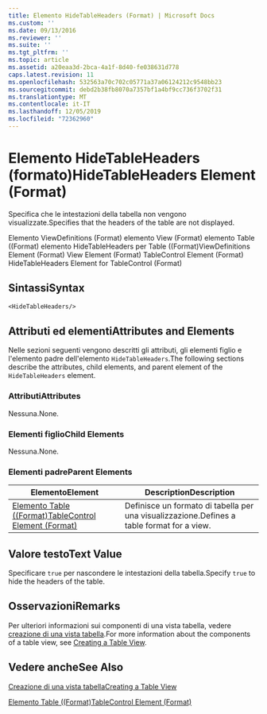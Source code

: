 ```yaml
---
title: Elemento HideTableHeaders (Format) | Microsoft Docs
ms.custom: ''
ms.date: 09/13/2016
ms.reviewer: ''
ms.suite: ''
ms.tgt_pltfrm: ''
ms.topic: article
ms.assetid: a20eaa3d-2bca-4a1f-8d40-fe038631d778
caps.latest.revision: 11
ms.openlocfilehash: 532563a70c702c05771a37a06124212c9548bb23
ms.sourcegitcommit: debd2b38fb8070a7357bf1a4bf9cc736f3702f31
ms.translationtype: MT
ms.contentlocale: it-IT
ms.lasthandoff: 12/05/2019
ms.locfileid: "72362960"
---
```

# <a name="hidetableheaders-element-format"></a><span data-ttu-id="c2792-102">Elemento HideTableHeaders (formato)</span><span class="sxs-lookup"><span data-stu-id="c2792-102">HideTableHeaders Element (Format)</span></span>

<span data-ttu-id="c2792-103">Specifica che le intestazioni della tabella non vengono visualizzate.</span><span class="sxs-lookup"><span data-stu-id="c2792-103">Specifies that the headers of the table are not displayed.</span></span>

<span data-ttu-id="c2792-104">Elemento ViewDefinitions (Format) elemento View (Format) elemento Table ((Format) elemento HideTableHeaders per Table ((Format)</span><span class="sxs-lookup"><span data-stu-id="c2792-104">ViewDefinitions Element (Format) View Element (Format) TableControl Element (Format) HideTableHeaders Element for TableControl (Format)</span></span>

## <a name="syntax"></a><span data-ttu-id="c2792-105">Sintassi</span><span class="sxs-lookup"><span data-stu-id="c2792-105">Syntax</span></span>

```vb
<HideTableHeaders/>
```

## <a name="attributes-and-elements"></a><span data-ttu-id="c2792-106">Attributi ed elementi</span><span class="sxs-lookup"><span data-stu-id="c2792-106">Attributes and Elements</span></span>

<span data-ttu-id="c2792-107">Nelle sezioni seguenti vengono descritti gli attributi, gli elementi figlio e l'elemento padre dell'elemento `HideTableHeaders`.</span><span class="sxs-lookup"><span data-stu-id="c2792-107">The following sections describe the attributes, child elements, and parent element of the `HideTableHeaders` element.</span></span>

### <a name="attributes"></a><span data-ttu-id="c2792-108">Attributi</span><span class="sxs-lookup"><span data-stu-id="c2792-108">Attributes</span></span>

<span data-ttu-id="c2792-109">Nessuna.</span><span class="sxs-lookup"><span data-stu-id="c2792-109">None.</span></span>

### <a name="child-elements"></a><span data-ttu-id="c2792-110">Elementi figlio</span><span class="sxs-lookup"><span data-stu-id="c2792-110">Child Elements</span></span>

<span data-ttu-id="c2792-111">Nessuna.</span><span class="sxs-lookup"><span data-stu-id="c2792-111">None.</span></span>

### <a name="parent-elements"></a><span data-ttu-id="c2792-112">Elementi padre</span><span class="sxs-lookup"><span data-stu-id="c2792-112">Parent Elements</span></span>

|<span data-ttu-id="c2792-113">Elemento</span><span class="sxs-lookup"><span data-stu-id="c2792-113">Element</span></span>|<span data-ttu-id="c2792-114">Description</span><span class="sxs-lookup"><span data-stu-id="c2792-114">Description</span></span>|
|-------------|-----------------|
|[<span data-ttu-id="c2792-115">Elemento Table ((Format)</span><span class="sxs-lookup"><span data-stu-id="c2792-115">TableControl Element (Format)</span></span>](./tablecontrol-element-format.md)|<span data-ttu-id="c2792-116">Definisce un formato di tabella per una visualizzazione.</span><span class="sxs-lookup"><span data-stu-id="c2792-116">Defines a table format for a view.</span></span>|

## <a name="text-value"></a><span data-ttu-id="c2792-117">Valore testo</span><span class="sxs-lookup"><span data-stu-id="c2792-117">Text Value</span></span>

<span data-ttu-id="c2792-118">Specificare `true` per nascondere le intestazioni della tabella.</span><span class="sxs-lookup"><span data-stu-id="c2792-118">Specify `true` to hide the headers of the table.</span></span>

## <a name="remarks"></a><span data-ttu-id="c2792-119">Osservazioni</span><span class="sxs-lookup"><span data-stu-id="c2792-119">Remarks</span></span>

<span data-ttu-id="c2792-120">Per ulteriori informazioni sui componenti di una vista tabella, vedere [creazione di una vista tabella](./creating-a-table-view.md).</span><span class="sxs-lookup"><span data-stu-id="c2792-120">For more information about the components of a table view, see [Creating a Table View](./creating-a-table-view.md).</span></span>

## <a name="see-also"></a><span data-ttu-id="c2792-121">Vedere anche</span><span class="sxs-lookup"><span data-stu-id="c2792-121">See Also</span></span>

[<span data-ttu-id="c2792-122">Creazione di una vista tabella</span><span class="sxs-lookup"><span data-stu-id="c2792-122">Creating a Table View</span></span>](./creating-a-table-view.md)

[<span data-ttu-id="c2792-123">Elemento Table ((Format)</span><span class="sxs-lookup"><span data-stu-id="c2792-123">TableControl Element (Format)</span></span>](./tablecontrol-element-format.md)
